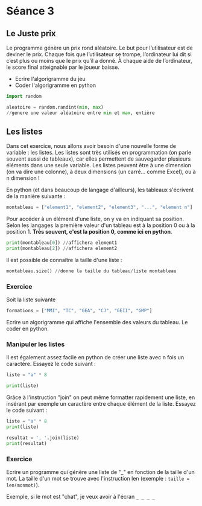 # Séance 3

## Le Juste prix

Le programme génère un prix rond aléatoire. Le but pour l’utilisateur est de deviner le prix. Chaque fois que l’utilisateur se trompe, l’ordinateur lui dit si c’est plus ou moins que le prix qu’il a donné. À chaque aide de l’ordinateur, le score final atteignable par le joueur baisse.

* Ecrire l'algorigramme du jeu
* Coder l'algorigramme en python

```python
import random

aleatoire = random.randint(min, max) 
//genere une valeur aléatoire entre min et max, entière

```

## Les listes

Dans cet exercice, nous allons avoir besoin d'une nouvelle forme de variable : les listes. Les listes sont très utilisés en programmation (on parle souvent aussi de tableaux), car elles permettent de sauvegarder plusieurs éléments dans une seule variable. Les listes peuvent être à une dimension (on va dire une colonne), à deux dimensions (un carré... comme Excel), ou à n dimension !

En python (et dans beaucoup de langage d'ailleurs), les tableaux s'écrivent de la manière suivante :

```python
montableau = ["element1", "element2", "element3", "...", "element n"]
```

Pour accéder à un élément d'une liste, on y va en indiquant sa position. Selon les langages la première valeur d'un tableau est à la position 0 ou à la position 1. **Très souvent, c'est la position 0, comme ici en python**.

```python
print(montableau[0]) //affichera element1
print(montableau[2]) //affichera element2
```

Il est possible de connaître la taille d'une liste :

```python
montableau.size() //donne la taille du tableau/liste montableau
```

### Exercice

Soit la liste suivante

```python
formations = ["MMI", "TC", "GEA", "CJ", "GEII", "GMP"]
```

Ecrire un algorigramme qui affiche l'ensemble des valeurs du tableau. Le coder en python.

### Manipuler les listes

Il est également assez facile en python de créer une liste avec n fois un caractère. Essayez le code suivant :

```python
liste = "a" * 8

print(liste)
```

Grâce à l'instruction "join" on peut même formatter rapidement une liste, en insérant par exemple un caractère entre chaque élément de la liste. Essayez le code suivant :

```python
liste = "a" * 8
print(liste)

resultat = ', '.join(liste)
print(resultat)

```

### Exercice

Ecrire un programme qui génère une liste de "\_" en fonction de la taille d'un mot. La taille d'un mot se trouve avec l'instruction len (exemple : `taille = len(monmot)`).

Exemple, si le mot est "chat", je veux avoir à l'écran `_ _ _ _`

